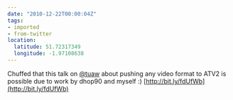 ```yaml
---
date: "2010-12-22T00:00:04Z"
tags:
- imported
- from-twitter
location:
  latitude: 51.72317349
  longitude: -1.97108638
---
```

Chuffed that this talk on [@tuaw](/twitter/#/tuaw) about pushing any video format to ATV2 is possible due to work by dhop90 and myself :) [http://bit.ly/fdUfWb](http://bit.ly/fdUfWb)
